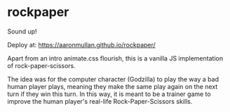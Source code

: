 # rockpaper

Sound up!

Deploy at: https://aaronmullan.github.io/rockpaper/

Apart from an intro animate.css flourish, this is a vanilla JS implementation of rock-paper-scissors.  

The idea was for the computer character (Godzilla) to play the way a bad human player plays, meaning they make the same play again on the next turn if they win this turn. In this way, it is meant to be a trainer game to improve the human player's real-life Rock-Paper-Scissors skills.

